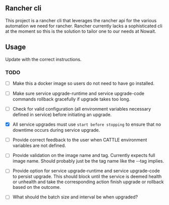 ## Rancher cli

This project is a rancher cli that leverages the rancher api for the various automation we need for rancher.  Rancher currently lacks a sophisticated cli at the moment so this is the solution to tailor one to our needs at Nowait.

## Usage

Update with the correct instructions.

### TODO
- [ ] Make this a docker image so users do not need to have go installed.
- [ ] Make sure service upgrade-runtime and service upgrade-code commands rollback gracefully if upgrade takes too long.
- [ ] Check for valid configuration (all environment variables necessary defined in service) before initiating an upgrade.
- [x] All service upgrades must use `start before stopping` to ensure that no downtime occurs during service upgrade.
- [ ] Provide correct feedback to the user when CATTLE environment variables are not defined.
- [ ] Provide validation on the image name and tag.  Currently expects full image name. Should probably just be the tag name like the --tag implies.
- [ ] Provide option for service upgrade-runtime and service upgrade-code to persist upgrade. This should block until the service is deemed health or unhealth and take the corresponding action finish upgrade or rollback based on the outcome.
- [ ] What should the batch size and interval be when upgraded?

